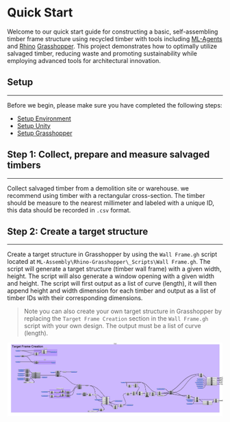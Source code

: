 # Quick Start
Welcome to our quick start guide for constructing a basic, self-assembling timber frame structure using recycled timber with tools including [ML-Agents](https://unity-technologies.github.io/ml-agents/ML-Agents-Overview/) and [Rhino](https://www.rhino3d.com/) [Grasshopper](https://www.rhino3d.com/6/new/grasshopper/). This project demonstrates how to optimally utilize salvaged timber, reducing waste and promoting sustainability while employing advanced tools for architectural innovation.

## Setup
---
Before we begin, please make sure you have completed the following steps:
- [Setup Environment](../setup/setup_env.md)
- [Setup Unity](../setup/setup_unity.md)
- [Setup Grasshopper](../setup/setup_grasshopper.md)

## Step 1: Collect, prepare and measure salvaged timbers
---
Collect salvaged timber from a demolition site or warehouse. we recommend using timber with a rectangular cross-section. The timber should be measure to the nearest millimeter and labeled with a unique ID, this data should be recorded in `.csv` format.

## Step 2: Create a target structure
---
Create a target structure in Grasshopper by using the `Wall Frame.gh` script located at `ML-Assembly\Rhino-Grasshopper\_Scripts\Wall Frame.gh`. The script will generate a target structure (timber wall frame) with a given width, height. The script will also generate a window opening with a given width and height. The script will first output as a list of curve (length), it will then append height and width dimension for each timber and output as a list of timber IDs with their corresponding dimensions.
> Note you can also create your own target structure in Grasshopper by replacing the `Target Frame Creation` section in the `Wall Frame.gh` script with your own design. The output must be a list of curve (length).

![image](../../../Images/grasshopper-sc-target-frame-creation.png)
